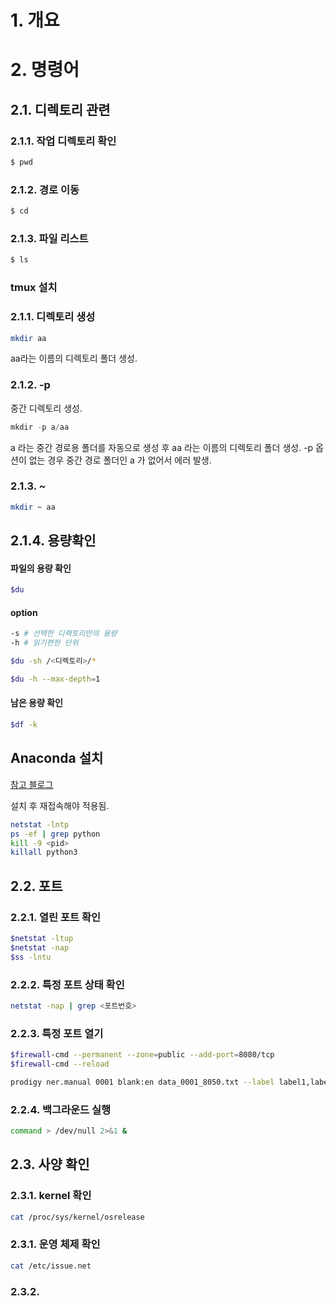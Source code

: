 # 1. 개요

# 2. 명령어

## 2.1. 디렉토리 관련

### 2.1.1. 작업 디렉토리 확인

```bash
$ pwd
```

### 2.1.2. 경로 이동

```bash
$ cd 
```

### 2.1.3. 파일 리스트

```bash
$ ls
```

### tmux 설치



### 2.1.1. 디렉토리 생성

```bash
mkdir aa
```

aa라는 이름의 디렉토리 폴더 생성.

### 2.1.2. -p 

중간 디렉토리 생성.

```python
mkdir -p a/aa
```

a 라는 중간 경로용 폴더를 자동으로 생성 후 aa 라는 이름의 디렉토리 폴더 생성.
-p 옵션이 없는 경우 중간 경로 폴더인 a 가 없어서 에러 발생.

### 2.1.3. ~

```bash
mkdir ~ aa
```

## 2.1.4. 용량확인

#### 파일의 용량 확인

```bash
$du
```

#### option

```bash
-s # 선택한 디렉토리만의 용량
-h # 읽기편한 단위
```

```bash
$du -sh /<디렉토리>/*
```

```bash
$du -h --max-depth=1
```

#### 남은 용량 확인

```bash
$df -k
```







## Anaconda 설치

[참고 블로그](https://dambi-ml.tistory.com/6)

설치 후 재접속해야 적용됨.

```bash
netstat -lntp
ps -ef | grep python
kill -9 <pid>
killall python3
```

## 2.2. 포트

### 2.2.1. 열린 포트 확인

```bash
$netstat -ltup
$netstat -nap
$ss -lntu
```

### 2.2.2. 특정 포트 상태 확인

```bash
netstat -nap | grep <포트번호>
```

### 2.2.3. 특정 포트 열기

```bash
$firewall-cmd --permanent --zone=public --add-port=8080/tcp
$firewall-cmd --reload

prodigy ner.manual 0001 blank:en data_0001_8050.txt --label label1,label2,label3 --highlight-chars
```

### 2.2.4. 백그라운드 실행

```bash
command > /dev/null 2>&1 &
```

## 2.3. 사양 확인

### 2.3.1. kernel 확인

```bash
cat /proc/sys/kernel/osrelease
```

### 2.3.1. 운영 체제 확인

```bash
cat /etc/issue.net
```

### 2.3.2.

```bash
```

